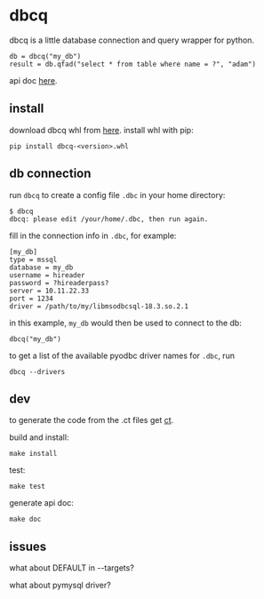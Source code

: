 # dbcq

dbcq is a little database connection and query wrapper for python.

```
db = dbcq("my_db")
result = db.qfad("select * from table where name = ?", "adam")
```

api doc [here](https://numlims.github.io/dbcq/).

## install

download dbcq whl from
[here](https://github.com/numlims/dbcq/releases). install whl with
pip:

```
pip install dbcq-<version>.whl
```

## db connection

run `dbcq` to create a config file `.dbc` in your home directory:

```
$ dbcq
dbcq: please edit /your/home/.dbc, then run again.
```

fill in the connection info in `.dbc`, for example:

```
[my_db]
type = mssql
database = my_db
username = hireader
password = ?hireaderpass?
server = 10.11.22.33
port = 1234
driver = /path/to/my/libmsodbcsql-18.3.so.2.1
```

in this example, `my_db` would then be used to connect to the db:

```
dbcq("my_db")
```

to get a list of the available pyodbc driver names for `.dbc`, run

```
dbcq --drivers
```

## dev

to generate the code from the .ct files get [ct](https://github.com/tnustrings/ct).

build and install:

```
make install
```

test:

```
make test
```


generate api doc:

```
make doc
```


## issues

what about DEFAULT in --targets?

what about pymysql driver?